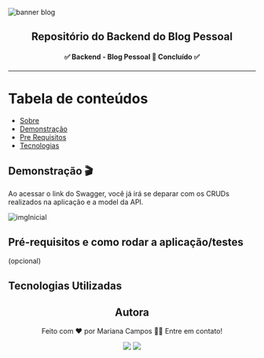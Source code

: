 ![banner blog](https://i.imgur.com/N69z6KK.png)

<h2 align="center">Repositório do Backend do Blog Pessoal</h2>

<h4 align="center"> ✅ Backend - Blog Pessoal 📝 Concluído ✅ </h4>

----

Tabela de conteúdos 
================= 
<!--ts--> 
* [Sobre](#Sobre) 
* [Demonstração](#instalacao) 
* [Pre Requisitos](#pre-requisitos)
* [Tecnologias](#tecnologias) 
<!--te-->

## Demonstração 🎬 
Ao acessar o link do Swagger, você já irá se deparar com os CRUDs realizados na aplicação e a model da API.

![imgInicial]("/assets/telaInicial")


## Pré-requisitos e como rodar a aplicação/testes
(opcional)

## Tecnologias Utilizadas


<div align="center">
<h2>Autora</h2>
<p>Feito com ❤️ por Mariana Campos 👋🏽 Entre em contato!</p>
<a href="https://www.linkedin.com/in/mariana-campos-br/" target="_blank"><img src="https://img.shields.io/badge/LinkedIn-4FBDC8?style=flat&logo=LinkedIn&logoColor=white&link=https://www.linkedin.com/in/mariana-campos-br/"></a> <a href="mailto:marianacristinadecampos@gmail.com" target="_blank"><img src="https://img.shields.io/badge/Email-E346B9?style=flat&logo=Gmail&logoColor=white&link=mailto:marianacristinadecampos@gmail.com"></a>
</div>
